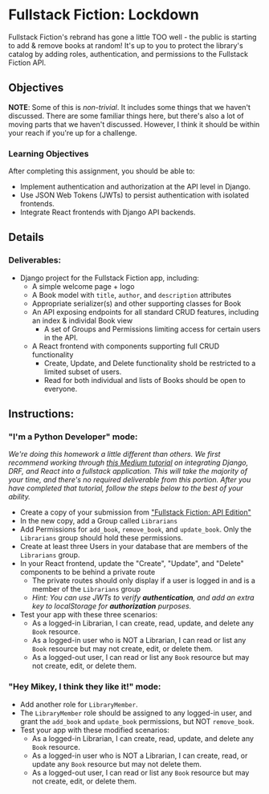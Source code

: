 # Fullstack Fiction: Lockdown

Fullstack Fiction's rebrand has gone a little TOO well - the public is starting to add & remove books at random! It's up to you to protect the library's catalog by adding roles, authentication, and permissions to the Fullstack Fiction API.

## Objectives

**NOTE**: Some of this is _non-trivial_.  It includes some things that we haven't discussed. There are some familiar things here, but there's also a lot of moving parts that we haven't discussed.  However, I think it should be within your reach if you're up for a challenge.

### Learning Objectives

After completing this assignment, you should be able to:

- Implement authentication and authorization at the API level in Django.
- Use JSON Web Tokens (JWTs) to persist authentication with isolated frontends.
- Integrate React frontends with Django API backends.

## Details

### Deliverables:

- Django project for the Fullstack Fiction app, including:
  - A simple welcome page + logo
  - A Book model with `title`, `author`, and `description` attributes
  - Appropriate serializer(s) and other supporting classes for Book
  - An API exposing endpoints for all standard CRUD features, including an index & individal Book view
    - A set of Groups and Permissions limiting access for certain users in the API.
  - A React frontend with components supporting full CRUD functionality
    - Create, Update, and Delete functionality shold be restricted to a limited subset of users.
    - Read for both individual and lists of Books should be open to everyone.


## Instructions:

### "I'm a Python Developer" mode:

_We're doing this homework a little different than others. We first recommend working through [this Medium tutorial](https://medium.com/@ronakchitlangya1997/jwt-authentication-with-react-js-and-django-c034aae1e60d) on integrating Django, DRF, and React into a fullstack application. This will take the majority of your time, and there's no required deliverable from this portion. After you have completed that tutorial, follow the steps below to the best of your ability._

- Create a copy of your submission from ["Fullstack Fiction: API Edition"](../django-fullstack-fiction-api/)
- In the new copy, add a Group called `Librarians`
- Add Permissions for `add_book`, `remove_book`, and `update_book`. Only the `Librarians` group should hold these permissions.
- Create at least three Users in your database that are members of the `Librarians` group.
- In your React frontend, update the "Create", "Update", and "Delete" components to be behind a private route
    - The private routes should only display if a user is logged in and is a member of the `Librarians` group
    - _Hint: You can use JWTs to verify **authentication**, and add an extra key to localStorage for **authorization** purposes._
- Test your app with these three scenarios:
    - As a logged-in Librarian, I can create, read, update, and delete any `Book` resource.
    - As a logged-in user who is NOT a Librarian, I can read or list any `Book` resource but may not create, edit, or delete them.
    - As a logged-out user, I can read or list any `Book` resource but may not create, edit, or delete them.

### "Hey Mikey, I think they like it!" mode:
  - Add another role for `LibraryMember`.
  - The `LibraryMember` role should be assigned to any logged-in user, and grant the `add_book` and `update_book` permissions, but NOT `remove_book`.
  - Test your app with these modified scenarios:
    - As a logged-in Librarian, I can create, read, update, and delete any `Book` resource.
    - As a logged-in user who is NOT a Librarian, I can create, read, or update any `Book` resource but may not delete them.
    - As a logged-out user, I can read or list any `Book` resource but may not create, edit, or delete them.